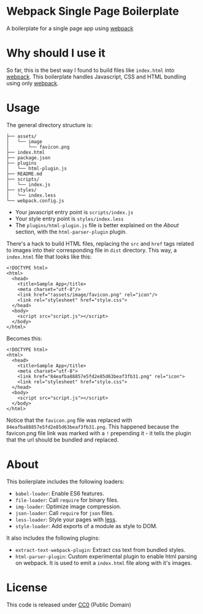 # Webpack Single Page Boilerplate

A boilerplate for a single page app using [webpack][webpack_link]

# Why should I use it

So far, this is the best way I found to build files like `index.html` into
[webpack][webpack_link]. This boilerplate handles Javascript, CSS and HTML
bundling using only [webpack][webpack_link].

# Usage

The general directory structure is:

```
├── assets/
│   └── image
│       └── favicon.png
├── index.html
├── package.json
├── plugins
│   └── html-plugin.js
├── README.md
├── scripts/
│   └── index.js
├── styles/
│   └── index.less
└── webpack.config.js
```

- Your javascript entry point is `scripts/index.js`
- Your style entry point is `styles/index.less`
- The `plugins/html-plugin.js` file is better explained on the *About* section,
  with the `html-parser-plugin` plugin.

There's a hack to build HTML files, replacing the `src` and `href` tags related
to images into their corresponding file in `dist` directory. This way, a
`index.html` file that looks like this:

```
<!DOCTYPE html>
<html>
  <head>
    <title>Sample App</title>
    <meta charset="utf-8"/>
    <link href="!assets/image/favicon.png" rel="icon"/>
    <link rel="stylesheet" href="style.css">
  </head>
  <body>
    <script src="script.js"></script>
  </body>
</html>
```

Becomes this:

```
<!DOCTYPE html>
<html>
  <head>
    <title>Sample App</title>
    <meta charset="utf-8">
    <link href="84eafba88857e5fd2e85d63beaf3fb31.png" rel="icon">
    <link rel="stylesheet" href="style.css">
  </head>
  <body>
    <script src="script.js"></script>
  </body>
</html>
```

Notice that the `favicon.png` file was replaced with
`84eafba88857e5fd2e85d63beaf3fb31.png`. This happened because the favicon.png
file link was marked with a `!` prepending it - it tells the plugin that the
url should be bundled and replaced.

# About

This boilerplate includes the following loaders:

  - `babel-loader`: Enable ES6 features.
  - `file-loader`: Call `require` for binary files.
  - `img-loader`: Optimize image compression.
  - `json-loader`: Call `require` for `json` files.
  - `less-loader`: Style your pages with [less](http://lesscss.org/).
  - `style-loader`: Add exports of a module as style to DOM.

It also includes the following plugins:

  - `extract-text-webpack-plugin`: Extract css text from bundled styles.
  - `html-parser-plugin`: Custom experimental plugin to enable html parsing
                          on webpack. It is used to emit a `index.html` file
                          along with it's images.

# License

This code is released under
[CC0](http://creativecommons.org/publicdomain/zero/1.0/) (Public Domain)

[webpack_link]: http://webpack.github.io/
